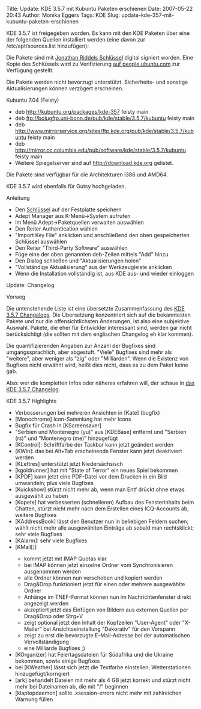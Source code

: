 Title: Update: KDE 3.5.7 mit Kubuntu Paketen erschienen
Date: 2007-05-22 20:43
Author: Monika Eggers
Tags: KDE
Slug: update-kde-357-mit-kubuntu-paketen-erschienen

KDE 3.5.7 ist freigegeben worden. Es kann mit den KDE Paketen über eine
der folgenden Quellen installiert werden (eine davon zur
/etc/apt/sources.list hinzufügen):


Die Pakete sind mit [Jonathan Riddels
Schlüssel](http://kubuntu.org/announcements/kubuntu-packages-jriddell-key.gpg)
digital signiert worden. Eine Kopie des Schlüssels wird zu Verifizierung
[auf
people.ubuntu.com](http://people.ubuntu.com/~jriddell/kubuntu-packages-jriddell-key.gpg)
zur Verfügung gestellt.


Die Pakete werden nicht bevorzugt unterstützt. Sicherheits- und sonstige
Aktualisierungen können verzögert erscheinen.


Kubuntu 7.04 (Feisty)


-   deb <http://kubuntu.org/packages/kde-357> feisty main
-   deb <ftp://bolugftp.uni-bonn.de/pub/kde/stable/3.5.7/kubuntu> feisty
    main
-   deb
    <http://www.mirrorservice.org/sites/ftp.kde.org/pub/kde/stable/3.5.7/kubuntu>
    feisty main
-   deb
    <http://mirror.cc.columbia.edu/pub/software/kde/stable/3.5.7/kubuntu>
    feisty main
-   Weitere Spiegelserver sind auf <http://download.kde.org> gelistet.



Die Pakete sind verfügbar für die Architekturen i386 und AMD64.


KDE 3.5.7 wird ebenfalls für Gutsy hochgeladen.


<!--break--><!--break-->

Anleitung


-   Den
    [Schlüssel](http://kubuntu.org/announcements/kubuntu-packages-jriddell-key.gpg)
    auf der Festplatte speichern
-   Adept Manager aus K-Menü-&gt;System aufrufen
-   Im Menü Adept-&gt;Paketquellen verwalten auswählen
-   Den Reiter Authentication wählen
-   "Import Key File" anklicken und anschließend den oben gespeicherten
    Schlüssel auswählen
-   Den Reiter "Third-Party Software" auswählen
-   Füge eine der oben genannten deb-Zeilen mittels "Add" hinzu
-   Den Dialog schließen und "Aktualisierungen holen"
-   "Vollständige Aktualisierung" aus der Werkzeugleiste anklicken
-   Wenn die Installation vollständig ist, aus KDE aus- und wieder
    einloggen



Update: Changelog


Vorweg


Die untenstehende Liste ist eine übersetzte Zusammenfassung des [KDE
3.5.7
Changelogs](http://www.kde.org/announcements/changelogs/changelog3_5_6to3_5_7.php).
Die Übersetzung konzentriert sich auf die bekanntesten Pakete und nur
die offensichtlichsten Änderungen, ist also eine subjektive Auswahl.
Pakete, die eher für Entwickler interessant sind, werden gar nicht
berücksichtigt (die sollten mit dem englischen Changelog eh klar
kommen).


Die quantifizierenden Angaben zur Anzahl der Bugfixes sind
umgangssprachlich, aber abgestuft. "Viele" Bugfixes sind mehr als
"weitere", aber weniger als "zig" oder "Milliarden". Wenn die Existenz
von Bugfixes nicht erwähnt wird, heißt dies nicht, dass es zu dem Paket
keine gab.


Also: wer die kompletten Infos oder näheres erfahren will, der schaue in
[das KDE 3.5.7
Changelog](http://www.kde.org/announcements/changelogs/changelog3_5_6to3_5_7.php).


KDE 3.5.7 Highlights


<ul>


<li>
Verbesserungen bei mehreren Ansichten in
[Kate] (bugfix)

</li>


<li>
[Monochrome] Icon-Sammlung hat mehr Icons

</li>


<li>
Bugfix für Crash in [KScreensaver]

</li>


<li>
"Serbien und Montenegro (yu)" aus [KDEBase]
entfernt und "Serbien (rs)" und "Montenegro (me)" hinzugefügt

</li>


<li>
[KControl]: Schriftfarbe der Taskbar kann
jetzt geändert werden

</li>


<li>
[KWin]: das bei Alt+Tab erscheinende Fenster
kann jetzt deaktiviert werden

</li>


<li>
[KLettres] unterstützt jetzt Niedersächsisch

</li>


<li>
[kgoldrunner] hat mit "State of Terror" ein
neues Spiel bekommen

</li>


<li>
[KPDF] kann jetzt eine PDF-Datei vor dem
Drucken in ein Bild umwandeln; plus viele Bugfixes

</li>


<li>
[Kuickshow] stürzt nicht mehr ab, wenn man
Entf drückt ohne etwas ausgewählt zu haben

</li>


<li>
[Kopete] hat verbesserten (schnelleren)
Aufbau des Fensterinhalts beim Chatten, stürzt nicht mehr nach dem
Erstellen eines ICQ-Accounts ab, weitere Bugfixes

</li>


<li>
[KAddressBook] lässt den Benutzer nun in
beliebigen Feldern suchen; wählt nicht mehr alle ausgewählten Einträge
ab sobald man rechtsklickt; sehr viele Bugfixes

</li>


<li>
[KAlarm]: sehr viele Bugfixes

</li>


<li>
[KMail[]]

</li>

-   kommt jetzt mit IMAP Quotas klar
-   bei IMAP können jetzt einzelne Ordner vom Synchronisieren
    ausgenommen werden
-   alle Ordner können nun verschoben und kopiert werden
-   Drag&Drop funktioniert jetzt für einen oder mehrere ausgewählte
    Ordner
-   Anhänge im TNEF-Format können nun im Nachrichtenfenster direkt
    angezeigt werden
-   akzeptiert jetzt das Einfügen von Bildern aus externen Quellen per
    Drag&Drop oder Strg+V
-   zeigt optional jetzt den Inhalt der Kopfzeilen "User-Agent" oder
    "X-Mailer" bei Ansichtseinstellung "Dekorativ" für den Vorspann
-   zeigt zu erst die bevorzugte E-Mail-Adresse bei der automatischen
    Vervollständigung
-   eine Milliarde Bugfixes ;)



<li>
[KOrganizer] hat Feiertagsdateien für
Südafrika und die Ukraine bekommen, sowie einige Bugfixes

</li>


<li>
bei [KWeather] lässt sich jetzt die
Textfarbe einstellen; Wetterstationen hinzugefügt/korrigiert

</li>


<li>
[ark] behandelt Dateien mit mehr als 4 GB
jetzt korrekt und stürzt nicht mehr bei Dateinamen ab, die mit "/"
beginnen

</li>


<li>
[klaptopdaemon] sollte .xsession-errors
nicht mehr mit zahlreichen Warnung füllen

</li>


</ul>



